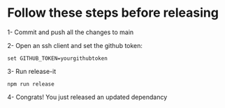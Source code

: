 # Follow these steps before releasing

1- Commit and push all the changes to main

2- Open an ssh client and set the github token:

```
set GITHUB_TOKEN=yourgithubtoken
```

3- Run release-it

```
npm run release
```

4- Congrats! You just released an updated dependancy
